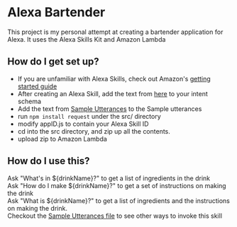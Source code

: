 # Alexa Bartender #

This project is my personal attempt at creating a bartender application for Alexa.
It uses the Alexa Skills Kit and Amazon Lambda

## How do I get set up? ##

* If you are unfamiliar with Alexa Skills, check out Amazon's [getting started guide](https://developer.amazon.com/public/solutions/alexa/alexa-skills-kit/getting-started-guide)
* After creating an Alexa Skill, add the text from [here](IntentSchema.json) to your intent schema
* Add the text from [Sample Utterances](SampleUtterances.txt) to the Sample utterances
* run `npm install request` under the src/ directory
* modify appID.js to contain your Alexa Skill ID
* cd into the src directory, and zip up all the contents.
* upload zip to Amazon Lambda

## How do I use this? ##
Ask "What's in ${drinkName}?" to get a list of ingredients in the drink  
Ask "How do I make ${drinkName}?" to get a set of instructions on making the drink  
Ask "What is ${drinkName}?" to get a list of ingredients and the instructions on making the drink.  
Checkout the [Sample Utterances file](SampleUtterances.txt) to see other ways to invoke this skill  
